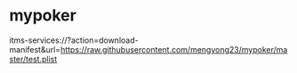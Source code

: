 # mypoker
itms-services://?action=download-manifest&url=https://raw.githubusercontent.com/mengyong23/mypoker/master/test.plist
 
